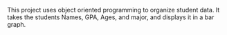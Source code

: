This project uses object oriented programming to organize student data. It takes the students Names, GPA, Ages, and major, and displays it in a bar graph. 
